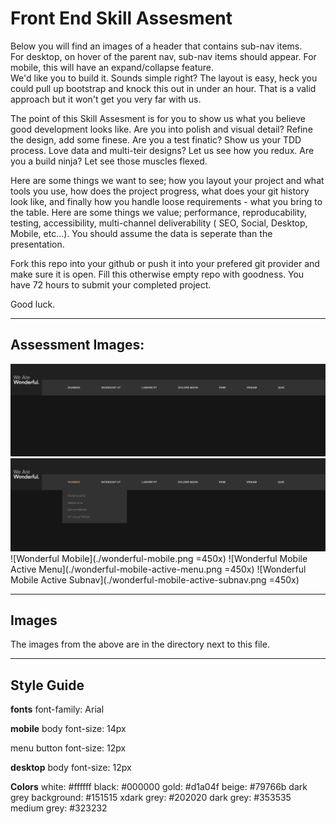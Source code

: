 # Front End Skill Assesment

Below you will find an images of a header that contains sub-nav items.  
For desktop, on hover of the parent nav, sub-nav items should appear. For mobile, this will have an expand/collapse feature.  
We'd like you to build it. Sounds simple right? The layout is easy, heck you could pull up bootstrap and knock this out in under an hour. That is a valid approach but it won't get you very far with us.


The point of this Skill Assesment is for you to show us what you believe good development looks like. Are you into polish and visual detail? Refine the design, add some finese. Are you a test finatic? Show us your TDD process. Love data and multi-teir designs? Let us see how you redux. Are you a build ninja? Let see those muscles flexed.

Here are some things we want to see; how you layout your project and what tools you use, how does the project progress, what does your git history look like, and finally how you handle loose requirements - what you bring to the table. Here are some things we value; performance, reproducability, testing, accessibility, multi-channel deliverability ( SEO, Social, Desktop, Mobile, etc...). You should assume the data is seperate than the presentation.

Fork this repo into your github or push it into your prefered git provider and make sure it is open. Fill this otherwise empty repo with goodness. You have 72 hours to submit your completed project.

Good luck.

---

## Assessment Images:

![Wonderful Desktop](./wonderful-desktop.png)
![Wonderful Desktop Active Subnav](./wonderful-desktop-active-subnav.png)
![Wonderful Mobile](./wonderful-mobile.png =450x)
![Wonderful Mobile Active Menu](./wonderful-mobile-active-menu.png =450x)
![Wonderful Mobile Active Subnav](./wonderful-mobile-active-subnav.png =450x)

---

## Images

The images from the above are in the directory next to this file. 

---
## Style Guide
**fonts**
font-family: Arial

**mobile**
body
font-size: 14px

menu button
font-size: 12px

**desktop**
body
font-size: 12px

**Colors**
white: #ffffff
black: #000000
gold: #d1a04f
beige: #79766b
dark grey background: #151515
xdark grey: #202020
dark grey: #353535
medium grey: #323232
